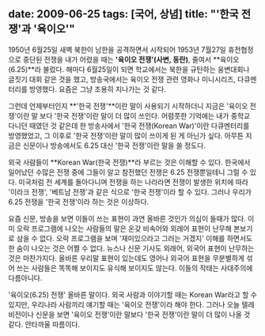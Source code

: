 date: 2009-06-25
tags: [국어, 상념]
title: "'한국 전쟁'과 '육이오'"
---
1950년 6월25일 새벽 북한이 남한을 공격하면서 시작되어 1953년 7월27일 휴전협정으로 중단된 전쟁을 내가 어렸을 때는 **'육이오 전쟁'(사변, 동란)**, 줄여서 **육이오(6.25)**라 불렀다. 해마다 6월25일이 되면 학교에서는 북한을 규탄하는 웅변대회나 글짓기 대회 같은 것을 했고, 방송국에서는 육이오 전쟁 관련 영화나 미니시리즈, 다큐멘터리를 방영했다. 요즘은 그냥 조용히 지나가는 것 같다.
<!--more-->

그런데 언제부터인지 **'한국 전쟁'**이란 말이 사용되기 시작하더니 지금은 '육이오 전쟁'이란 말 보다 '한국 전쟁'이란 말이 더 많이 쓰인다. 어렴풋한 기억에는 내가 중학교 다니던 때였던 것 같은데 한 방송사에서 '한국 전쟁(Korean War)'이란 다큐멘터리를 방영했었고, 그 이후로 '한국 전쟁'이란 말이 많이 쓰이게 된 게 아닌가 싶다. 아무튼 지금은 신문이나 방송에서도 6.25 대신 '한국 전쟁'이란 말을 쓸 정도다.

외국 사람들이 **Korean War(한국 전쟁)**라 부르는 것은 이해할 수 있다. 한국에서 일어났던 수많은 전쟁 중에 그들이 알고 참전했던 전쟁은 6.25 전쟁뿐일테니 그럴 수 있다. 미국처럼 전 세계를 돌아다니며 전쟁을 하는 나라라면 전쟁이 발생한 위치에 따라 '이라크 전쟁', '베트남 전쟁'과 같은 식으로 '한국 전쟁'이라 할 수 있다. 그러나 우리가 6.25 전쟁을 '한국 전쟁'이라 하는 것은 이상하다.

요즘 신문, 방송을 보면 이들이 쓰는 표현이 과연 올바른 것인가 의심이 들때가 많다. 이미 오락 프로그램에 나오는 사람들의 말은 온갖 비속어와 외래어 표현이 난무해 본보기로 삼을 수 없다. 오락 프로그램을 보며 '재미있으라고 그러는 거겠지' 이해를 하면서도 한 숨이 나오는 것은 어쩔 수 없다. 뉴스나 신문 기사도 외래어, 외국어 표현이 난무하는 것은 마찬가지다. 올바른 우리말 표현이 있는데도 영어나 외국어 표현을 무분별하게 섞어 쓰는 사람들은 똑똑해 보이지도 유식해 보이지도 않는다. 이들의 작태는 사대주의에 다름아니다.

'육이오(6.25) 전쟁' 올바른 말이다. 외국 사람과 이야기할 때는 Korean War라고 할 수 있지만, 우리나라 사람끼리 얘기할 때는 '육이오 전쟁'이라 해야 한다. 그러나 오늘 텔레비전이나 신문을 보면 '육이오 전쟁'이란 말보다 '한국 전쟁'이란 말이 더 많이 나올 것 같다. 안타까울 따름이다.
